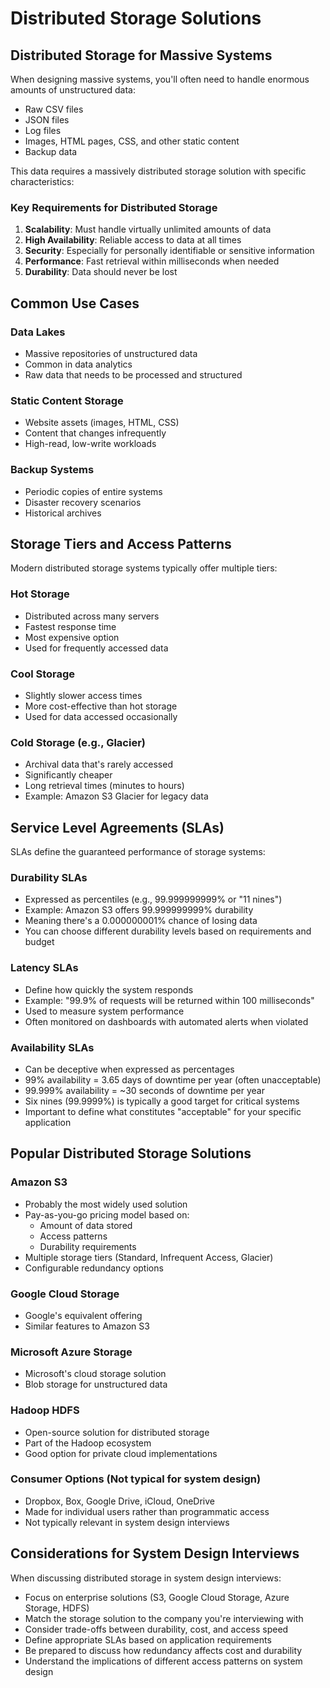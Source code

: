 # Distributed Storage Solutions

## Distributed Storage for Massive Systems

When designing massive systems, you'll often need to handle enormous amounts of unstructured data:
- Raw CSV files
- JSON files
- Log files
- Images, HTML pages, CSS, and other static content
- Backup data

This data requires a massively distributed storage solution with specific characteristics:

### Key Requirements for Distributed Storage

1. **Scalability**: Must handle virtually unlimited amounts of data
2. **High Availability**: Reliable access to data at all times
3. **Security**: Especially for personally identifiable or sensitive information
4. **Performance**: Fast retrieval within milliseconds when needed
5. **Durability**: Data should never be lost

## Common Use Cases

### Data Lakes
- Massive repositories of unstructured data
- Common in data analytics
- Raw data that needs to be processed and structured

### Static Content Storage
- Website assets (images, HTML, CSS)
- Content that changes infrequently
- High-read, low-write workloads

### Backup Systems
- Periodic copies of entire systems
- Disaster recovery scenarios
- Historical archives

## Storage Tiers and Access Patterns

Modern distributed storage systems typically offer multiple tiers:

### Hot Storage
- Distributed across many servers
- Fastest response time
- Most expensive option
- Used for frequently accessed data

### Cool Storage
- Slightly slower access times
- More cost-effective than hot storage
- Used for data accessed occasionally

### Cold Storage (e.g., Glacier)
- Archival data that's rarely accessed
- Significantly cheaper
- Long retrieval times (minutes to hours)
- Example: Amazon S3 Glacier for legacy data

## Service Level Agreements (SLAs)

SLAs define the guaranteed performance of storage systems:

### Durability SLAs
- Expressed as percentiles (e.g., 99.999999999% or "11 nines")
- Example: Amazon S3 offers 99.999999999% durability
- Meaning there's a 0.000000001% chance of losing data
- You can choose different durability levels based on requirements and budget

### Latency SLAs
- Define how quickly the system responds
- Example: "99.9% of requests will be returned within 100 milliseconds"
- Used to measure system performance
- Often monitored on dashboards with automated alerts when violated

### Availability SLAs
- Can be deceptive when expressed as percentages
- 99% availability = 3.65 days of downtime per year (often unacceptable)
- 99.999% availability = ~30 seconds of downtime per year
- Six nines (99.9999%) is typically a good target for critical systems
- Important to define what constitutes "acceptable" for your specific application

## Popular Distributed Storage Solutions

### Amazon S3
- Probably the most widely used solution
- Pay-as-you-go pricing model based on:
  - Amount of data stored
  - Access patterns
  - Durability requirements
- Multiple storage tiers (Standard, Infrequent Access, Glacier)
- Configurable redundancy options

### Google Cloud Storage
- Google's equivalent offering
- Similar features to Amazon S3

### Microsoft Azure Storage
- Microsoft's cloud storage solution
- Blob storage for unstructured data

### Hadoop HDFS
- Open-source solution for distributed storage
- Part of the Hadoop ecosystem
- Good option for private cloud implementations

### Consumer Options (Not typical for system design)
- Dropbox, Box, Google Drive, iCloud, OneDrive
- Made for individual users rather than programmatic access
- Not typically relevant in system design interviews

## Considerations for System Design Interviews

When discussing distributed storage in system design interviews:
- Focus on enterprise solutions (S3, Google Cloud Storage, Azure Storage, HDFS)
- Match the storage solution to the company you're interviewing with
- Consider trade-offs between durability, cost, and access speed
- Define appropriate SLAs based on application requirements
- Be prepared to discuss how redundancy affects cost and durability
- Understand the implications of different access patterns on system design
